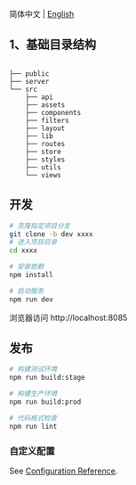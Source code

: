 简体中文 | [English](./README.md) 

## 1、基础目录结构
```

├── public
├── server
└── src
    ├── api
    ├── assets
    ├── components
    ├── filters
    ├── layout
    ├── lib
    ├── routes
    ├── store
    ├── styles
    ├── utils
    └── views
```

## 开发

```bash
# 克隆指定项目分支
git clone -b dev xxxx
# 进入项目目录
cd xxxx

# 安装依赖
npm install

# 启动服务
npm run dev
```

浏览器访问 http://localhost:8085

## 发布

```bash
# 构建测试环境
npm run build:stage

# 构建生产环境
npm run build:prod
```

```bash
# 代码格式检查
npm run lint
```

### 自定义配置
See [Configuration Reference](https://cli.vuejs.org/config/).


